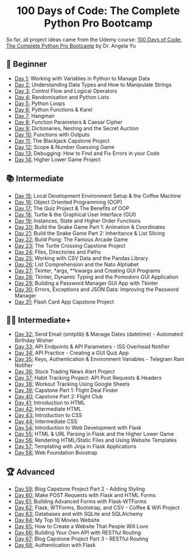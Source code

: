 <h1 align="center">100 Days of Code: The Complete Python Pro Bootcamp 
</h1>

So far, all project ideas came from the Udemy course: [100 Days of Code: The Complete Python Pro Bootcamp](https://www.udemy.com/course/100-days-of-code/) by Dr. Angela Yu


## 🚥 Beginner 
- [Day 1:](https://github.com/Nekembe-Boris/100-Days-of-Code-Projects/tree/main/Day%201) Working with Variables in Python to Manage Data
- [Day 2:](https://github.com/Nekembe-Boris/100-Days-of-Code-Projects/tree/main/Day%202) Understanding Data Types and How to Manipulate Strings
- [Day 3:](https://github.com/Nekembe-Boris/100-Days-of-Code-Projects/tree/main/Day%203) Control Flow and Logical Operators
- [Day 4:](https://github.com/Nekembe-Boris/100-Days-of-Code-Projects/tree/main/Day%204) Randomisation and Python Lists
- [Day 5:](https://github.com/Nekembe-Boris/100-Days-of-Code-Projects/tree/main/Day%205) Python Loops
- [Day 6:](https://github.com/Nekembe-Boris/100-Days-of-Code-Projects/tree/main/Day%206) Python Functions & Karel
- [Day 7:](https://github.com/Nekembe-Boris/100-Days-of-Code-Projects/tree/main/Day%207) Hangman
- [Day 8:](https://github.com/Nekembe-Boris/100-Days-of-Code-Projects/tree/main/Day%208) Function Parameters & Caesar Cipher
- [Day 9:](https://github.com/Nekembe-Boris/100-Days-of-Code-Projects/tree/main/Day%209) Dictionaries, Nesting and the Secret Auction
- [Day 10:](https://github.com/Nekembe-Boris/100-Days-of-Code-Projects/tree/main/Day10) Functions with Outputs
- [Day 11:](https://github.com/Nekembe-Boris/100-Days-of-Code-Projects/tree/main/Day11) The Blackjack Capstone Project
- [Day 12:](https://github.com/Nekembe-Boris/100-Days-of-Code-Projects/tree/main/Day12) Scope & Number Guessing Game
- [Day 13:](https://github.com/Nekembe-Boris/100-Days-of-Code-Projects/tree/main/Day13) Debugging: How to Find and Fix Errors in your Code
- [Day 14:](https://github.com/Nekembe-Boris/100-Days-of-Code-Projects/tree/main/Day14) Higher Lower Game Project

## 📚 Intermediate
- [Day 15:](https://github.com/Nekembe-Boris/100-Days-of-Code-Projects/tree/main/Day15) Local Development Environment Setup & the Coffee Machine
- [Day 16:](https://github.com/Nekembe-Boris/100-Days-of-Code-Projects/tree/main/Day16) Object Oriented Programming (OOP)
- [Day 17:](https://github.com/Nekembe-Boris/100-Days-of-Code-Projects/tree/main/Day17) The Quiz Project & The Benefits of OOP
- [Day 18:](https://github.com/Nekembe-Boris/100-Days-of-Code-Projects/tree/main/Day18) Turtle & the Graphical User Interface (GUI)
- [Day 19:](https://github.com/Nekembe-Boris/100-Days-of-Code-Projects/tree/main/Day19) Instances, State and Higher Order Functions
- [Day 20:](https://github.com/Nekembe-Boris/100-Days-of-Code-Projects/tree/main/Day20) Build the Snake Game Part 1: Animation & Coordinates
- [Day 21:](https://github.com/Nekembe-Boris/100-Days-of-Code-Projects/tree/main/Day20) Build the Snake Game Part 2: Inheritance & List Slicing
- [Day 22:](https://github.com/Nekembe-Boris/100-Days-of-Code-Projects/tree/main/Day22) Build Pong: The Famous Arcade Game
- [Day 23:](https://github.com/Nekembe-Boris/100-Days-of-Code-Projects/tree/main/Day23) The Turtle Crossing Capstone Project
- [Day 24:](https://github.com/Nekembe-Boris/100-Days-of-Code-Projects/tree/main/Day24) Files, Directories and Paths
- [Day 25:](https://github.com/Nekembe-Boris/100-Days-of-Code-Projects/tree/main/Day25) Working with CSV Data and the Pandas Library
- [Day 26:](https://github.com/Nekembe-Boris/100-Days-of-Code-Projects/tree/main/Day26) List Comprehension and the Nato Alphabet
- [Day 27:](https://github.com/Nekembe-Boris/100-Days-of-Code-Projects/tree/main/Day27) Tkinter, *args, **kwargs and Creating GUI Programs
- [Day 28:](https://github.com/Nekembe-Boris/100-Days-of-Code-Projects/tree/main/Day28) Tkinter, Dynamic Typing and the Pomodoro GUI Application
- [Day 29:](https://github.com/Nekembe-Boris/100-Days-of-Code-Projects/tree/main/Day29) Building a Password Manager GUI App with Tkinter
- [Day 30:](https://github.com/Nekembe-Boris/100-Days-of-Code-Projects/tree/main/Day30) Errors, Exceptions and JSON Data: Improving the Password Manager
- [Day 31:](https://github.com/Nekembe-Boris/100-Days-of-Code-Projects/tree/main/Day31) Flash Card App Capstone Project

## 👨‍💻 Intermediate+
- [Day 32:](https://github.com/Nekembe-Boris/100-Days-of-Code-Projects/tree/main/Day32) Send Email (smtplib) & Manage Dates (datetime) - Automated Birthday Wisher
- [Day 33:](https://github.com/Nekembe-Boris/100-Days-of-Code-Projects/tree/main/Day33) API Endpoints & API Parameters - ISS Overhead Notifier
- [Day 34:](https://github.com/Nekembe-Boris/100-Days-of-Code-Projects/tree/main/Day34) API Practice - Creating a GUI Quiz App
- [Day 35:](https://github.com/Nekembe-Boris/100-Days-of-Code-Projects/tree/main/Day35) Keys, Authentication & Environment Variables - Telegram Rain Notifier
- [Day 36:](https://github.com/Nekembe-Boris/100-Days-of-Code-Projects/tree/main/Day36) Stock Trading News Alert Project
- [Day 37:](https://github.com/Nekembe-Boris/100-Days-of-Code-Projects/tree/main/Day37) Habit Tracking Project: API Post Requests & Headers
- [Day 38:](https://github.com/Nekembe-Boris/100-Days-of-Code-Projects/tree/main/Day38) Workout Tracking Using Google Sheets
- [Day 39:](https://github.com/Nekembe-Boris/100-Days-of-Code-Projects/tree/main/Day39) Capstone Part 1: Flight Deal Finder
- [Day 40:](https://github.com/Nekembe-Boris/100-Days-of-Code-Projects/tree/main/Day40) Capstone Part 2: Flight Club
- [Day 41:](https://github.com/Nekembe-Boris/100-Days-of-Code-Projects/tree/main/Day41) Introduction to HTML
- [Day 42:](https://github.com/Nekembe-Boris/100-Days-of-Code-Projects/tree/main/Day42) Intermediate HTML
- [Day 43:](https://github.com/Nekembe-Boris/100-Days-of-Code-Projects/tree/main/Day43) Introduction to CSS
- [Day 44:](https://github.com/Nekembe-Boris/100-Days-of-Code-Projects/tree/main/Day44) Intermediate CSS
- [Day 54:](https://github.com/Nekembe-Boris/100-Days-of-Code-Projects/tree/main/Day54) Introduction to Web Development with Flask
- [Day 55:](https://github.com/Nekembe-Boris/100-Days-of-Code-Projects/tree/main/Day55) HTML & URL Parsing in Flask and the Higher Lower Game
- [Day 56:](https://github.com/Nekembe-Boris/100-Days-of-Code-Projects/tree/main/Day56) Rendering HTML/Static Files and Using Website Templates
- [Day 57:](https://github.com/Nekembe-Boris/100-Days-of-Code-Projects/tree/main/Day57) Templating with Jinja in Flask Applications
- [Day 58:](https://github.com/Nekembe-Boris/100-Days-of-Code-Projects/tree/main/Day58) Web Foundation Boostrap

## 🏆 Advanced
- [Day 59:](https://github.com/Nekembe-Boris/100-Days-of-Code-Projects/tree/main/Day59) Blog Capstone Project Part 2 - Adding Styling
- [Day 60:](https://github.com/Nekembe-Boris/100-Days-of-Code-Projects/tree/main/Day60) Make POST Requests with Flask and HTML Forms
- [Day 61:](https://github.com/Nekembe-Boris/100-Days-of-Code-Projects/tree/main/Day61) Building Advanced Forms with Flask-WTForms
- [Day 62:](https://github.com/Nekembe-Boris/100-Days-of-Code-Projects/tree/main/Day62) Flask, WTForms, Bootstrap, and CSV - Coffee & Wifi Project
- [Day 63:](https://github.com/Nekembe-Boris/100-Days-of-Code-Projects/tree/main/Day63) Databases and with SQLite and SQLAlchemy
- [Day 64:](https://github.com/Nekembe-Boris/100-Days-of-Code-Projects/tree/main/Day64) My Top 10 Movies Website
- [Day 65:](https://github.com/Nekembe-Boris/100-Days-of-Code-Projects/tree/main/Day65) How to Create a Website That People Will Love
- [Day 66:](https://github.com/Nekembe-Boris/100-Days-of-Code-Projects/tree/main/Day66) Building Your Own API with RESTful Routing
- [Day 67:](https://github.com/Nekembe-Boris/100-Days-of-Code-Projects/tree/main/Day67) Blog Capstone Project Part 3 - RESTful Routing
- [Day 68:](https://github.com/Nekembe-Boris/100-Days-of-Code-Projects/tree/main/Day68) Authentication with Flask
